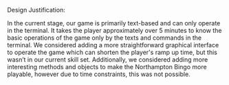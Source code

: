 Design Justification:

In the current stage, our game is primarily text-based and can only operate in the terminal. It takes the player approximately over 5 minutes to know the basic operations of the game only by the texts and commands in the terminal. We considered adding a more straightforward graphical interface to operate the game which can shorten the player's ramp up time, but this wasn’t in our current skill set. Additionally, we considered adding more interesting methods and objects to make the Northampton Bingo more playable, however due to time constraints, this was not possible.
